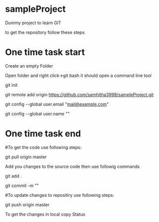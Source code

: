 # sampleProject
Dummy project to learn GIT

to get the repository follow these steps

# One time task start
Create an empty Folder

Open folder and right click->git bash it should open a command line tool

git init

git remote add origin https://github.com/samhitha3999/sampleProject.git

git config --global user.email "<mail@example.com>"

git config --global user.name "<Your Name>"

# One time task end

#To get the code use following steps:

git pull origin master

Add you changes to the source code then use followig commands

git add .

git commit -m "<Add your message>"

#To update changes to repositiry use following steps:

git push origin master

To get the changes in local copy
Status 